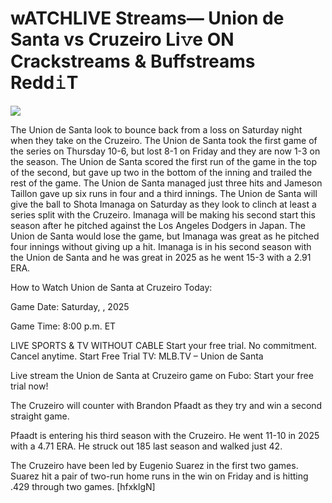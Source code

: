 # wATCHLIVE Streams— Union de Santa vs Cruzeiro Li𝚟e ON Crackstreams & Buffstreams Redd𝚒T  
  
  
[![](https://i.imgur.com/qSNzIqt.png)](https://movie.rssnews.media/dRpfsOd.php)  
  
The Union de Santa look to bounce back from a loss on Saturday night when they take on the Cruzeiro. The Union de Santa took the first game of the series on Thursday 10-6, but lost 8-1 on Friday and they are now 1-3 on the season. The Union de Santa scored the first run of the game in the top of the second, but gave up two in the bottom of the inning and trailed the rest of the game. The Union de Santa managed just three hits and Jameson Taillon gave up six runs in four and a third innings. The Union de Santa will give the ball to Shota Imanaga on Saturday as they look to clinch at least a series split with the Cruzeiro. Imanaga will be making his second start this season after he pitched against the Los Angeles Dodgers in Japan. The Union de Santa would lose the game, but Imanaga was great as he pitched four innings without giving up a hit. Imanaga is in his second season with the Union de Santa and he was great in 2025 as he went 15-3 with a 2.91 ERA.

How to Watch Union de Santa at Cruzeiro Today:

Game Date: Saturday, , 2025

Game Time: 8:00 p.m. ET

LIVE SPORTS & TV WITHOUT CABLE
Start your free trial. No commitment. Cancel anytime.
Start Free Trial
TV: MLB.TV – Union de Santa

Live stream the Union de Santa at Cruzeiro game on Fubo: Start your free trial now!

The Cruzeiro will counter with Brandon Pfaadt as they try and win a second straight game.

Pfaadt is entering his third season with the Cruzeiro. He went 11-10 in 2025 with a 4.71 ERA. He struck out 185 last season and walked just 42.

The Cruzeiro have been led by Eugenio Suarez in the first two games. Suarez hit a pair of two-run home runs in the win on Friday and is hitting .429 through two games. [hfxklgN]